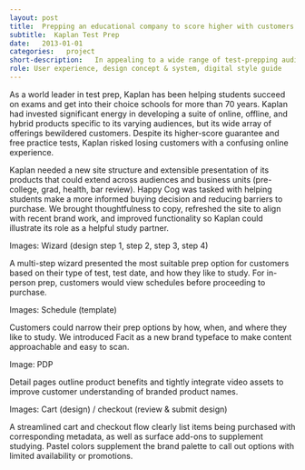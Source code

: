 ```yaml
---
layout: post
title:  Prepping an educational company to score higher with customers
subtitle:  Kaplan Test Prep
date:   2013-01-01
categories:   project
short-description:   In appealing to a wide range of test-prepping audiences, Kaplan Test Prep had developed a complex series of product offerings. Its website needed to better guide customers to understand its products, find the right prep for them, and proceed effortlessly through an online checkout process.
role: User experience, design concept & system, digital style guide
---
```


As a world leader in test prep, Kaplan has been helping students succeed on exams and get into their choice schools for more than 70 years. Kaplan had invested significant energy in developing a suite of online, offline, and hybrid products specific to its varying audiences, but its wide array of offerings bewildered customers. Despite its higher-score guarantee and free practice tests, Kaplan risked losing customers with a confusing online experience.

Kaplan needed a new site structure and extensible presentation of its products that could extend across audiences and business units (pre-college, grad, health, bar review). Happy Cog was tasked with helping students make a more informed buying decision and reducing barriers to purchase. We brought thoughtfulness to copy, refreshed the site to align with recent brand work, and improved functionality so Kaplan could illustrate its role as a helpful study partner.

Images: Wizard (design step 1, step 2, step 3, step 4)

<p class="caption sans-s-bold">A multi-step wizard presented the most suitable prep option for customers based on their type of test, test date, and how they like to study. For in-person prep, customers would view schedules before proceeding to purchase.<p>

Images: Schedule (template)

<p class="caption sans-s-bold">Customers could narrow their prep options by how, when, and where they like to study. We introduced Facit as a new brand typeface to make content approachable and easy to scan.</p>

Image: PDP

<p class="caption sans-s-bold">Detail pages outline product benefits and tightly integrate video assets to improve customer understanding of branded product names.</p>

Images: Cart (design) / checkout (review & submit design)

<p class="caption sans-s-bold">A streamlined cart and checkout flow clearly list items being purchased with corresponding metadata, as well as surface add-ons to supplement studying. Pastel colors supplement the brand palette to call out options with limited availability or promotions.</p>
